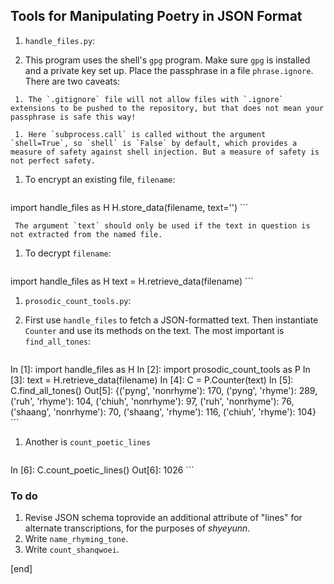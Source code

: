 ## Tools for Manipulating Poetry in JSON Format

 1. `handle_files.py`:

   1. This program uses the shell's `gpg` program. Make sure `gpg` is installed and a private key set up. Place the passphrase in a file `phrase.ignore`. There are two caveats: 

     1. The `.gitignore` file will not allow files with `.ignore` extensions to be pushed to the repository, but that does not mean your passphrase is safe this way! 

     1. Here `subprocess.call` is called without the argument `shell=True`, so `shell` is `False` by default, which provides a measure of safety against shell injection. But a measure of safety is not perfect safety.

   1. To encrypt an existing file, `filename`:

        ```
import handle_files as H
H.store_data(filename, text='')
        ```

     The argument `text` should only be used if the text in question is not extracted from the named file.

   1. To decrypt `filename`:

        ```
import handle_files as H
text = H.retrieve_data(filename)
        ```

 1. `prosodic_count_tools.py`:

   1. First use `handle_files` to fetch a JSON-formatted text. Then instantiate `Counter` and use its methods on the text. The most important is `find_all_tones`:

        ```
In [1]: import handle_files as H
In [2]: import prosodic_count_tools as P
In [3]: text = H.retrieve_data(filename)
In [4]: C = P.Counter(text)
In [5]: C.find_all_tones()
Out[5]: 
{('pyng', 'nonrhyme'): 170,
 ('pyng', 'rhyme'): 289,
 ('ruh', 'rhyme'): 104,
 ('chiuh', 'nonrhyme'): 97,
 ('ruh', 'nonrhyme'): 76,
 ('shaang', 'nonrhyme'): 70,
 ('shaang', 'rhyme'): 116,
 ('chiuh', 'rhyme'): 104}
        ```

   1. Another is `count_poetic_lines`

        ```
In [6]: C.count_poetic_lines()
Out[6]: 1026
        ```

### To do

 1. Revise JSON schema toprovide an additional attribute of "lines" for alternate transcriptions, for the purposes of _shyeyunn_.
 1. Write `name_rhyming_tone`.
 1. Write `count_shanqwoei`.

[end]
